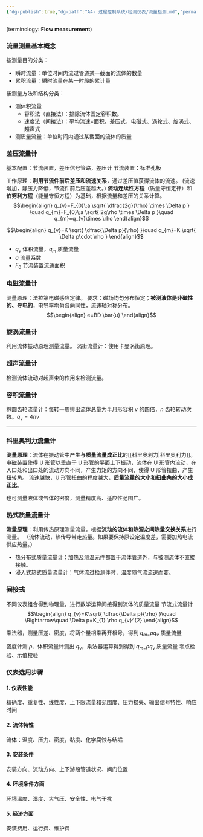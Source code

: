 ```yaml
---
{"dg-publish":true,"dg-path":"A4- 过程控制系统/检测仪表/流量检测.md","permalink":"/A4- 过程控制系统/检测仪表/流量检测/","dgPassFrontmatter":true,"noteIcon":"","created":"2024-10-10T19:23:56.572+08:00","updated":"2025-04-14T18:40:09.601+08:00"}
---
```



(terminology::**Flow measurement**)
### 流量测量基本概念
按测量目的分类：
- 瞬时流量：单位时间内流过管道某一截面的流体的数量
- 累积流量：瞬时流量在某一时段的累计量

按测量方法和结构分类：
- 测体积流量
	- 容积法（直接法）：排除流体固定容积数。
	- 速度法（间接法）：平均流速×面积。差压式、电磁式、涡轮式、旋涡式、超声式
- 测质量流量：单位时间内通过某截面的流体的质量

### 差压流量计
基本配置：节流装置，差压信号管路，差压计
节流装置：标准孔板

工作原理：**利用节流件前后差压和流速关系**，通过差压值获得流体的流速。
(流速增加，静压力降低，节流件前后压差越大。)
**流动连续性方程**（质量守恒定律）和**伯努利方程**（能量守恒方程）为基础，根据流量和差压的关系计算。
$$\begin{align}
q_{v}=F_{0}\;a \sqrt{ \dfrac{2g}{\rho} \times \Delta p } \quad q_{m}=F_{0}\;a \sqrt{ 2g\rho \times \Delta p }\quad  q_{m}=q_{v}\times \rho
\end{align}$$

$$\begin{align}
q_{v}=K \sqrt{ \dfrac{\Delta p}{\rho} }\quad  q_{m}=K \sqrt{ \Delta p\cdot \rho }
\end{align}$$


- $q_{v}$ 体积流量，$q_{m}$ 质量流量
- $a$ 流量系数
- $F_{0}$ 节流装置流通面积

### 电磁流量计
测量原理：法拉第电磁感应定律。
要求：磁场均匀分布恒定；**被测液体是非磁性的、导电的**，电导率均匀各向同性，流速轴对称分布。
$$\begin{align}
e=BD \bar{u}
\end{align}$$

### 旋涡流量计
利用流体振动原理测量流量。
涡街流量计：使用卡曼涡街原理。

### 超声流量计
检测流体流动对超声束的作用来检测流量。

### 容积流量计
椭圆齿轮流量计：每转一周排出流体总量为半月形容积 $v$ 的四倍，$n$ 齿轮转动次数。$q_{v}=4nv$

***

### 科里奥利力流量计
**测量原理**：流体在振动管中产生**与质量流量成正比**的[[科里奥利力\|科里奥利力]]。
电磁装置使得 U 形管以垂直于 U 形管的平面上下振动，流体在 U 形管内流动，在入口处和出口处的流动方向不同，产生力矩的方向不同，使得 U 形管扭曲，产生扭转角。
流速越快，U 形管扭曲的程度越大，**质量流量的大小和扭曲角的大小成正比**。

也可测量液体或气体的密度，测量精度高、适应性范围广。

### 热式质量流量计
**测量原理**：利用传热原理测量流量，根据**流动的流体和热源之间热量交换关系**进行测量。
（流体流动，热传导带走热量。如果要保持原设定温度差，需要加热电流供应热量。）
- 热分布式质量流量计：加热及测温元件都置于流体管道外，与被测流体不直接接触。
- 浸入式热式质量流量计：气体流过检测件时，温度随气流流速而变。

### ~~间接式~~
不同仪表组合得到物理量，进行数学运算间接得到流体的质量流量
节流式流量计
$$\begin{align}
q_{v}=K\sqrt{ \dfrac{\Delta p}{\rho} }\quad  \Rightarrow\quad  \Delta p=K_{1} \rho q_{v}^{2}
\end{align}$$

乘法器，测量压差、密度，将两个量相乘再开根号，得到 $q_{m=}\rho q_{v}$ 质量流量

密度计测 $\rho$、体积流量计测出 $q_{v}$，乘法器运算得到得到 $q_{m=}\rho q_{v}$ 质量流量
零点检验、示值校验

### 仪表选用步骤
#### 1. 仪表性能
精确度、重复性、线性度、上下限流量和范围度、压力损失、输出信号特性、响应时间
#### 2. 流体特性
流体：温度、压力、密度，黏度、化学腐蚀与结垢
#### 3. 安装条件
安装方向、流动方向、上下游段管道状况、阀门位置
#### 4. 环境条件方面
环境温度、湿度、大气压、安全性、电气干扰
#### 5. 经济方面
安装费用、运行费、维护费

